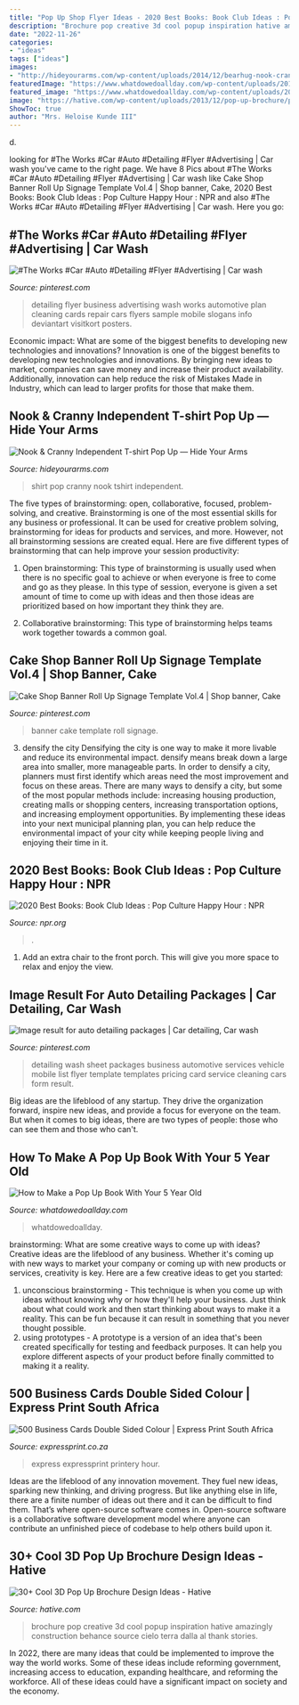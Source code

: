 ```yaml
---
title: "Pop Up Shop Flyer Ideas - 2020 Best Books: Book Club Ideas : Pop Culture Happy Hour : Npr"
description: "Brochure pop creative 3d cool popup inspiration hative amazingly construction behance source cielo terra dalla al thank stories"
date: "2022-11-26"
categories:
- "ideas"
tags: ["ideas"]
images:
- "http://hideyourarms.com/wp-content/uploads/2014/12/bearhug-nook-cranny-tshirt-popup.jpg"
featuredImage: "https://www.whatdowedoallday.com/wp-content/uploads/2014/04/pop-up-3x.jpg"
featured_image: "https://www.whatdowedoallday.com/wp-content/uploads/2014/04/pop-up-3x.jpg"
image: "https://hative.com/wp-content/uploads/2013/12/pop-up-brochure/popup-brochure-32.jpg"
ShowToc: true
author: "Mrs. Heloise Kunde III"
---
```



d.

	

		
looking for #The Works #Car #Auto #Detailing #Flyer #Advertising | Car wash you've came to the right page. We have 8 Pics about #The Works #Car #Auto #Detailing #Flyer #Advertising | Car wash like Cake Shop Banner Roll Up Signage Template Vol.4 | Shop banner, Cake, 2020 Best Books: Book Club Ideas : Pop Culture Happy Hour : NPR and also #The Works #Car #Auto #Detailing #Flyer #Advertising | Car wash. Here you go:
		
    
## #The Works #Car #Auto #Detailing #Flyer #Advertising | Car Wash

<img loading=lazy src="https://i.pinimg.com/736x/81/36/ba/8136ba77c61108ddef0831c0690dba45--detail-shop-auto-detailing.jpg" onerror="this.onerror=null;this.src='https://tse3.mm.bing.net/th?id=OIP.-e2kWbNtXepbf5vyyRhluQHaLH&amp;pid=15.1';" alt="#The Works #Car #Auto #Detailing #Flyer #Advertising | Car wash">

_Source: pinterest.com_

>detailing flyer business advertising wash works automotive plan cleaning cards repair cars flyers sample mobile slogans info deviantart visitkort posters. 

	

Economic impact: What are some of the biggest benefits to developing new technologies and innovations?
Innovation is one of the biggest benefits to developing new technologies and innovations. By bringing new ideas to market, companies can save money and increase their product availability. Additionally, innovation can help reduce the risk of Mistakes Made in Industry, which can lead to larger profits for those that make them.

    
## Nook &amp; Cranny Independent T-shirt Pop Up — Hide Your Arms

<img loading=lazy src="http://hideyourarms.com/wp-content/uploads/2014/12/bearhug-nook-cranny-tshirt-popup.jpg" onerror="this.onerror=null;this.src='https://tse3.mm.bing.net/th?id=OIP.3nfzjTiza00waj_joDWCzwHaHa&amp;pid=15.1';" alt="Nook &amp; Cranny Independent T-shirt Pop Up — Hide Your Arms">

_Source: hideyourarms.com_

>shirt pop cranny nook tshirt independent. 

	

The five types of brainstorming: open, collaborative, focused, problem-solving, and creative.
Brainstorming is one of the most essential skills for any business or professional. It can be used for creative problem solving, brainstorming for ideas for products and services, and more. However, not all brainstorming sessions are created equal. Here are five different types of brainstorming that can help improve your session productivity: 
1. Open brainstorming: This type of brainstorming is usually used when there is no specific goal to achieve or when everyone is free to come and go as they please. In this type of session, everyone is given a set amount of time to come up with ideas and then those ideas are prioritized based on how important they think they are.

2. Collaborative brainstorming: This type of brainstorming helps teams work together towards a common goal.

    
## Cake Shop Banner Roll Up Signage Template Vol.4 | Shop Banner, Cake

<img loading=lazy src="https://i.pinimg.com/736x/71/f4/f1/71f4f12fdf1432d60eed8416ac009759.jpg" onerror="this.onerror=null;this.src='https://tse3.mm.bing.net/th?id=OIP.sZ88AMFreF73UQFnRANt2AHaQc&amp;pid=15.1';" alt="Cake Shop Banner Roll Up Signage Template Vol.4 | Shop banner, Cake">

_Source: pinterest.com_

>banner cake template roll signage. 

	

3) densify the city
Densifying the city is one way to make it more livable and reduce its environmental impact. densify means break down a large area into smaller, more manageable parts. In order to densify a city, planners must first identify which areas need the most improvement and focus on these areas. There are many ways to densify a city, but some of the most popular methods include: increasing housing production, creating malls or shopping centers, increasing transportation options, and increasing employment opportunities. By implementing these ideas into your next municipal planning plan, you can help reduce the environmental impact of your city while keeping people living and enjoying their time in it.

    
## 2020 Best Books: Book Club Ideas : Pop Culture Happy Hour : NPR

<img loading=lazy src="https://media.npr.org/assets/img/2021/03/22/copy-of-lk_books_harlan-108_wide-5dfb409ea6fa220409e8498f545214cdd3575791.jpg?s=1400" onerror="this.onerror=null;this.src='https://tse4.mm.bing.net/th?id=OIP.bRGIRip7hs5bMz1ZbCD2wgHaEK&amp;pid=15.1';" alt="2020 Best Books: Book Club Ideas : Pop Culture Happy Hour : NPR">

_Source: npr.org_

>. 

	

1. Add an extra chair to the front porch. This will give you more space to relax and enjoy the view. 

    
## Image Result For Auto Detailing Packages | Car Detailing, Car Wash

<img loading=lazy src="https://i.pinimg.com/736x/35/bc/81/35bc8151ac54e06f9d9cf15562e42c9b.jpg" onerror="this.onerror=null;this.src='https://tse1.mm.bing.net/th?id=OIP.VLUwXzUB19Bqxyr2NVz9WgAAAA&amp;pid=15.1';" alt="Image result for auto detailing packages | Car detailing, Car wash">

_Source: pinterest.com_

>detailing wash sheet packages business automotive services vehicle mobile list flyer template templates pricing card service cleaning cars form result. 

	

Big ideas are the lifeblood of any startup. They drive the organization forward, inspire new ideas, and provide a focus for everyone on the team. But when it comes to big ideas, there are two types of people: those who can see them and those who can't. 

    
## How To Make A Pop Up Book With Your 5 Year Old

<img loading=lazy src="https://www.whatdowedoallday.com/wp-content/uploads/2014/04/pop-up-3x.jpg" onerror="this.onerror=null;this.src='https://tse4.mm.bing.net/th?id=OIP.idWC5w87GRkvqYnb1k3jSQHaKl&amp;pid=15.1';" alt="How to Make a Pop Up Book With Your 5 Year Old">

_Source: whatdowedoallday.com_

>whatdowedoallday. 

	

brainstorming: What are some creative ways to come up with ideas?
Creative ideas are the lifeblood of any business. Whether it's coming up with new ways to market your company or coming up with new products or services, creativity is key. Here are a few creative ideas to get you started: 
1. unconscious brainstorming - This technique is when you come up with ideas without knowing why or how they'll help your business. Just think about what could work and then start thinking about ways to make it a reality. This can be fun because it can result in something that you never thought possible. 
2. using prototypes - A prototype is a version of an idea that's been created specifically for testing and feedback purposes. It can help you explore different aspects of your product before finally committed to making it a reality.

    
## 500 Business Cards Double Sided Colour | Express Print South Africa

<img loading=lazy src="https://expressprint.co.za/wp-content/uploads/2020/01/express-print-17-768x512.jpg" onerror="this.onerror=null;this.src='https://tse4.mm.bing.net/th?id=OIP.qjGi3IpLEC8viPl_SOvRTQHaE8&amp;pid=15.1';" alt="500 Business Cards Double Sided Colour | Express Print South Africa">

_Source: expressprint.co.za_

>express expressprint printery hour. 

	

Ideas are the lifeblood of any innovation movement. They fuel new ideas, sparking new thinking, and driving progress. But like anything else in life, there are a finite number of ideas out there and it can be difficult to find them. That’s where open-source software comes in. Open-source software is a collaborative software development model where anyone can contribute an unfinished piece of codebase to help others build upon it.

    
## 30+ Cool 3D Pop Up Brochure Design Ideas - Hative

<img loading=lazy src="https://hative.com/wp-content/uploads/2013/12/pop-up-brochure/popup-brochure-32.jpg" onerror="this.onerror=null;this.src='https://tse1.mm.bing.net/th?id=OIP.mSLtwELbbT3Pcq1v4wlZdAHaFr&amp;pid=15.1';" alt="30+ Cool 3D Pop Up Brochure Design Ideas - Hative">

_Source: hative.com_

>brochure pop creative 3d cool popup inspiration hative amazingly construction behance source cielo terra dalla al thank stories. 

	

In 2022, there are many ideas that could be implemented to improve the way the world works. Some of these ideas include reforming government, increasing access to education, expanding healthcare, and reforming the workforce. All of these ideas could have a significant impact on society and the economy.

